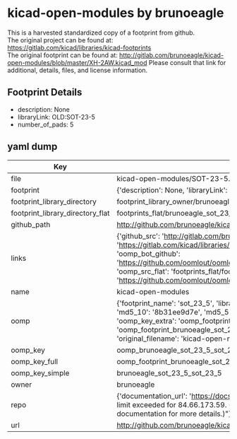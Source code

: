 # kicad-open-modules by brunoeagle  
This is a harvested standardized copy of a footprint from github.  
The original project can be found at:  
https://gitlab.com/kicad/libraries/kicad-footprints  
The original footprint can be found at:
http://gitlab.com/brunoeagle/kicad-open-modules/blob/master/XH-2AW.kicad_mod
Please consult that link for additional, details, files, and license information.  
## Footprint Details
* description: None  
* libraryLink: OLD:SOT-23-5  
* number_of_pads: 5  
## yaml dump  
| Key | Value |  
| --- | --- |  
| file | kicad-open-modules/SOT-23-5.kicad_mod |  
| footprint | {'description': None, 'libraryLink': 'OLD:SOT-23-5', 'number_of_pads': 5} |  
| footprint_library_directory | footprint_library_owner/brunoeagle_kicad-open-modules |  
| footprint_library_directory_flat | footprints_flat/brunoeagle_sot_23_5_sot_23_5/working |  
| github_path | http://github.com/brunoeagle/kicad-open-modules/blob/master/SOT-23-5.kicad_mod |  
| links | {'github_src': 'http://gitlab.com/brunoeagle/kicad-open-modules/blob/master/XH-2AW.kicad_mod', 'github_src_repo': 'https://gitlab.com/kicad/libraries/kicad-footprints', 'oomp_bot': 'footprints/brunoeagle_sot_23_5_sot_23_5/working', 'oomp_bot_github': 'https://github.com/oomlout/oomlout_oomp_footprint_bot/tree/main/footprints/brunoeagle_sot_23_5_sot_23_5/working', 'oomp_src_flat': 'footprints_flat/footprints_flat/brunoeagle_sot_23_5_sot_23_5/working', 'oomp_src_flat_github': 'https://github.com/oomlout/oomlout_oomp_footprint_src/tree/main/footprints_flat/brunoeagle_sot_23_5_sot_23_5/working'} |  
| name | kicad-open-modules |  
| oomp | {'footprint_name': 'sot_23_5', 'library_name': 'sot_23_5_kicad_mod', 'md5': '8b31ee9d7e1ace7d4e811728e0cc6a3c', 'md5_10': '8b31ee9d7e', 'md5_5': '8b31e', 'md5_6': '8b31ee', 'oomp_key': 'oomp_brunoeagle_sot_23_5_sot_23_5', 'oomp_key_extra': 'oomp_footprint_brunoeagle_sot_23_5_sot_23_5', 'oomp_key_full': 'oomp_footprint_brunoeagle_sot_23_5_sot_23_5_8b31ee', 'oomp_key_simple': 'brunoeagle_sot_23_5_sot_23_5', 'original_filename': 'kicad-open-modules/SOT-23-5.kicad_mod', 'owner_name': 'brunoeagle'} |  
| oomp_key | oomp_brunoeagle_sot_23_5_sot_23_5 |  
| oomp_key_full | oomp_footprint_brunoeagle_sot_23_5_sot_23_5 |  
| oomp_key_simple | brunoeagle_sot_23_5_sot_23_5 |  
| owner | brunoeagle |  
| repo | {'documentation_url': 'https://docs.github.com/rest/overview/resources-in-the-rest-api#rate-limiting', 'message': "API rate limit exceeded for 84.66.173.59. (But here's the good news: Authenticated requests get a higher rate limit. Check out the documentation for more details.)"} |  
| url | http://github.com/brunoeagle/kicad-open-modules |  

